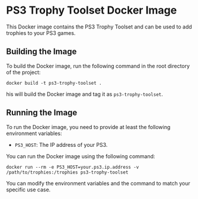 # PS3 Trophy Toolset Docker Image

This Docker image contains the PS3 Trophy Toolset and can be used to add trophies to your PS3 games.

## Building the Image

To build the Docker image, run the following command in the root directory of the project:

```
docker build -t ps3-trophy-toolset .
```

his will build the Docker image and tag it as `ps3-trophy-toolset`.

## Running the Image

To run the Docker image, you need to provide at least the following environment variables:

- `PS3_HOST`: The IP address of your PS3.

You can run the Docker image using the following command:

```
docker run --rm -e PS3_HOST=your.ps3.ip.address -v /path/to/trophies:/trophies ps3-trophy-toolset 
```

You can modify the environment variables and the command to match your specific use case.


